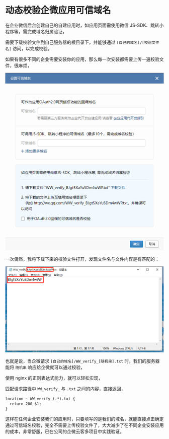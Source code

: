 # 动态校验企微应用可信域名

在企业微信后台创建自己的自建应用时，如应用页面需使用微信 JS-SDK、跳转小程序等，需完成域名归属验证，

需要下载校验文件到自己服务器的根目录下，并能够通过 `[自己的域名]/[校验文件名]` 访问，以完成校验，

如果有很多不同的企业需要安装你的应用，那么每一次安装都需要上传一遍校验文件，很麻烦，

![](./resource/qw1.png)

一次偶然，我将下载下来的校验文件打开，发现文件名与文件内容是有匹配的：

![](./resource/qw2.png)

也就是说，当企微请求 `[自己的域名]/WW_verify_[随机串].txt` 时，我们的服务器能将 `随机串` 响应给企微就可以通过校验，

使用 nginx 的正则表达式能力，就可以轻松实现，

匹配请求路径中 `WW_verify_` 与 `.txt` 之间的内容，直接返回，

```nginx
location ~ WW_verify_(.*).txt {
  return 200 $1;
}
```

这样在任何企业安装我们的应用时，只要填写的是我们的域名，就能直接点击确定通过可信域名校验，完全不需要上传校验文件了，大大减少了在不同企业安装应用的成本，非常舒服，已在公司的企微云客多项目中实践验证。
